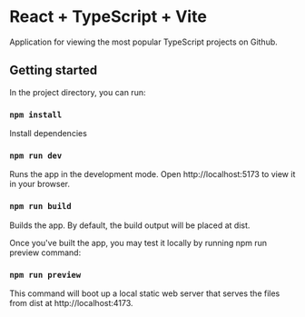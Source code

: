 # React + TypeScript + Vite

Application for viewing the most popular TypeScript projects on Github.

## Getting started

In the project directory, you can run:

### `npm install`
Install dependencies

### `npm run dev`
Runs the app in the development mode.
Open http://localhost:5173 to view it in your browser.

### `npm run build`
Builds the app. By default, the build output will be placed at dist.

Once you've built the app, you may test it locally by running npm run preview command:
### `npm run preview`
This command will boot up a local static web server that serves the files from dist at http://localhost:4173.